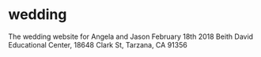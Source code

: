 # wedding
The wedding website for Angela and Jason
February 18th 2018
Beith David Educational Center, 18648 Clark St, Tarzana, CA 91356
